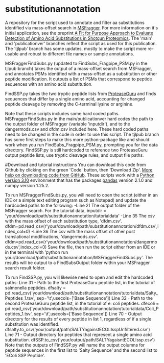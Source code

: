 # substitutionannotation
A repository for the script used to annotate and filter aa substitutions identified via mass-offset search in [MSFragger](https://fragpipe.nesvilab.org/). For more information on it's initial application, see the preprint [A Fit for Purpose Approach to Evaluate Detection of Amino Acid Substitutions in Shotgun Proteomics](https://doi.org/10.1101/2023.08.09.552645). The 'main' and 'publicationver' branches reflect the script as used for this publication. The 'tjlpub' branch has some updates, mostly to make the script more re-usable and robust to different file names or sample annotations.

MSFraggerFindSubs.py (updated to FindSubs_Fragpipe_PSM.py in the tjlpub branch) takes the output of a mass-offset search from MSFragger, and annotates PSMs identified with a mass-offset as a substitution or other peptide modification. It outputs a list of PSMs that correspond to peptide sequences with an amino acid substitution.

FindSSP.py takes the two tryptic peptide lists from [ProteaseGuru](https://github.com/smith-chem-wisc/ProteaseGuru) and finds sequences that differ by a single amino acid, accounting for changed peptide cleavage by removing the C-terminal lysine or arginine. 

Note that these scripts includes some hard coded paths. MSFraggerFindSubs.py in the main/publicationver hard codes the path to the output folder of MSFragger (variable 'inputdir'), and to the dangermods.csv and dfdm.csv included here. These hard coded paths need to be changed in the code in order to use this script. The tjlpub branch has some first steps to make this more python-package like and should work when you run FindSubs_Fragpipe_PSM.py, prompting you for the data directory. FindSSP.py is still hardcoded to reference two ProteaseGuru output peptide lists, use tryptic cleavage rules, and output file paths.

#Download and tutorial instructions
You can download this code from Github by clicking on the green 'Code' button, then 'Download Zip'. [More help on downloading code from GitHub](https://docs.github.com/en/repositories/working-with-files/using-files/downloading-source-code-archives). These scripts work with a [Python version 3.10](https://www.python.org/downloads/) environment that has the packages [pandas](https://pandas.pydata.org/) version 2.1.0 and numpy version 1.25.2.

To run MSFraggerFindSubs.py, you will need to open the script (either in an IDE or a simple text editing program such as Notepad) and update the hardcoded paths to the following:
-Line 21 The output folder of the MSFragger search. For the tutorial data, inputdir = 'your/download/path/substitutionannotation/tutorialdata'
-Line 35 The csv with the mass offset of each substitution type, 'dfdm.csv'. dfdm=pd.read_csv(r'your/download/path/substitutionannotation/dfdm.csv',index_col=0)
-Line 36 The csv with the mass offset of other post translational modifications, 'dangermods.csv'. dfdm=pd.read_csv(r'your/download/path/substitutionannotation/dangermods.csv',index_col=0)
Save the file, then run the script either from an IDE or in the terminal with 'python run your/download/path/substitutionannotation/MSFraggerFindSubs.py'. The results will be output to a FindSubsOutput folder within your MSFragger search result folder.

To run FindSSP.py, you will likewise need to open and edit the hardcoded paths:
Line 31 - Path to the first ProteaseGuru peptide list, in the tutorial of salmonella peptides. dfsalty = pd.read_csv('your/download/path/substitutionannotation/tutorialdata/Salty_Peptides_1.tsv', sep='\t',usecols=['Base Sequence'])
Line 32 - Path to the second ProteaseGuru peptide list, in the tutorial of e. coli peptides. dfecoli = pd.read_csv('your/download/path/substitutionannotation/tutorialdata/Coli_Peptides_1.tsv', sep='\t',usecols=['Base Sequence'])
Line 70 - Output directory for the results of every peptide in list 1, regardless of if a single substitution was identified. dfsalty.to_csv('your/output/path/SALTYagainstECOLIsspUnfiltered.csv')
Line 71 - Output directory for peptides that represent a single amino acid substitution. dfSSP.to_csv('your/output/path/SALTYagaisntECOLIssp.csv')
Note that the outputs of FindSSP.py will name the output columns for peptide sequences in the first list to 'Salty Sequence' and the second list to 'EColi SSP Peptide'.
